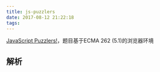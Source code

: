 ```yaml
---
title: js-puzzlers
date: 2017-08-12 21:22:18
tags:
---
```


[JavaScript Puzzlers!](http://javascript-puzzlers.herokuapp.com/)，题目基于ECMA 262 (5.1)的浏览器环境

## 解析


